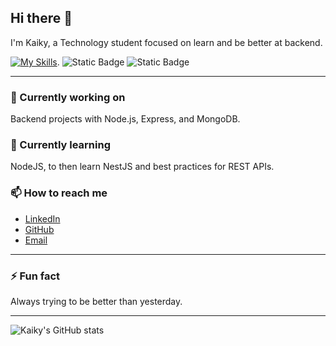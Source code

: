 ## Hi there 👋

I'm Kaiky, a Technology student focused on learn and be better at backend.


[![My Skills](https://skillicons.dev/icons?i=nodejs,npm,vscode,postman,html,css)](https://skillicons.dev).
![Static Badge](https://img.shields.io/badge/Currently-Looking%20for%20Job-b95050?style=for-the-badge&labelColor=0f0f0f)
![Static Badge](https://img.shields.io/badge/Studying-Andrew%20Mead%20NodeJS%20Couse-69832d?style=for-the-badge&labelColor=0f0f0f)

---

### 🔭 Currently working on  
Backend projects with Node.js, Express, and MongoDB.

### 🌱 Currently learning  
NodeJS, to then learn NestJS and best practices for REST APIs.

### 📫 How to reach me  
- [LinkedIn](https://www.linkedin.com/in/kaiky-silva/)  
- [GitHub](https://github.com/Kaiky404)  
- [Email](mailto:2004kfs@gmail.com)  

---

### ⚡ Fun fact  
Always trying to be better than yesterday.

---

![Kaiky's GitHub stats](https://github-readme-stats.vercel.app/api?username=Kaiky404&show_icons=true&theme=radical)
